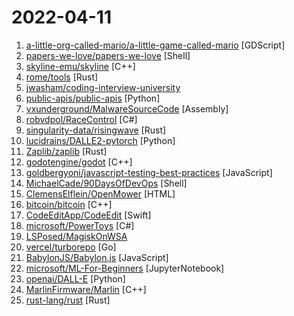 # 2022-04-11

1. [a-little-org-called-mario/a-little-game-called-mario](https://github.com/a-little-org-called-mario/a-little-game-called-mario "open source collective hell game") [GDScript]
2. [papers-we-love/papers-we-love](https://github.com/papers-we-love/papers-we-love "Papers from the computer science community to read and discuss.") [Shell]
3. [skyline-emu/skyline](https://github.com/skyline-emu/skyline "Run Nintendo Switch homebrew & games on your Android device!") [C++]
4. [rome/tools](https://github.com/rome/tools "The Rome Toolchain. A linter, compiler, bundler, and more for JavaScript, TypeScript, HTML, Markdown, and CSS.") [Rust]
5. [jwasham/coding-interview-university](https://github.com/jwasham/coding-interview-university "A complete computer science study plan to become a software engineer.") 
6. [public-apis/public-apis](https://github.com/public-apis/public-apis "A collective list of free APIs") [Python]
7. [vxunderground/MalwareSourceCode](https://github.com/vxunderground/MalwareSourceCode "Collection of malware source code for a variety of platforms in an array of different programming languages.") [Assembly]
8. [robvdpol/RaceControl](https://github.com/robvdpol/RaceControl "Race Control is a standalone, open source F1TV client for Windows, written in C# on the .NET platform.") [C#]
9. [singularity-data/risingwave](https://github.com/singularity-data/risingwave "RisingWave: the next-generation streaming database in the cloud.") [Rust]
10. [lucidrains/DALLE2-pytorch](https://github.com/lucidrains/DALLE2-pytorch "Implementation of DALL-E 2, OpenAI's updated text-to-image synthesis neural network, in Pytorch") [Python]
11. [Zaplib/zaplib](https://github.com/Zaplib/zaplib "⚡ Zaplib is an open-source library for speeding up web applications using Rust and WebAssembly.") [Rust]
12. [godotengine/godot](https://github.com/godotengine/godot "Godot Engine – Multi-platform 2D and 3D game engine") [C++]
13. [goldbergyoni/javascript-testing-best-practices](https://github.com/goldbergyoni/javascript-testing-best-practices "📗🌐 🚢 Comprehensive and exhaustive JavaScript & Node.js testing best practices (April 2022)") [JavaScript]
14. [MichaelCade/90DaysOfDevOps](https://github.com/MichaelCade/90DaysOfDevOps "This repository is my documenting repository for learning the world of DevOps. I started this journey on the 1st January 2022 and I plan to run to March 31st for a complete 90-day romp on spending an hour a day including weekends to get a foundational knowledge across a lot of different areas that make up DevOps.") [Shell]
15. [ClemensElflein/OpenMower](https://github.com/ClemensElflein/OpenMower "Let's upgrade cheap off-the-shelf robotic mowers to modern, smart RTK GPS based lawn mowing robots!") [HTML]
16. [bitcoin/bitcoin](https://github.com/bitcoin/bitcoin "Bitcoin Core integration/staging tree") [C++]
17. [CodeEditApp/CodeEdit](https://github.com/CodeEditApp/CodeEdit "CodeEdit App for macOS – Elevate your code editing experience. Open source, free forever.") [Swift]
18. [microsoft/PowerToys](https://github.com/microsoft/PowerToys "Windows system utilities to maximize productivity") [C#]
19. [LSPosed/MagiskOnWSA](https://github.com/LSPosed/MagiskOnWSA "Integrate Magisk root and Google Apps (OpenGApps) into WSA (Windows Subsystem for Android)") 
20. [vercel/turborepo](https://github.com/vercel/turborepo "The High-performance Build System for JavaScript & TypeScript Codebases") [Go]
21. [BabylonJS/Babylon.js](https://github.com/BabylonJS/Babylon.js "Babylon.js is a powerful, beautiful, simple, and open game and rendering engine packed into a friendly JavaScript framework.") [JavaScript]
22. [microsoft/ML-For-Beginners](https://github.com/microsoft/ML-For-Beginners "12 weeks, 26 lessons, 52 quizzes, classic Machine Learning for all") [JupyterNotebook]
23. [openai/DALL-E](https://github.com/openai/DALL-E "PyTorch package for the discrete VAE used for DALL·E.") [Python]
24. [MarlinFirmware/Marlin](https://github.com/MarlinFirmware/Marlin "Marlin is an optimized firmware for RepRap 3D printers based on the Arduino platform. | Many commercial 3D printers come with Marlin installed. Check with your vendor if you need source code for your specific machine.") [C++]
25. [rust-lang/rust](https://github.com/rust-lang/rust "Empowering everyone to build reliable and efficient software.") [Rust]
